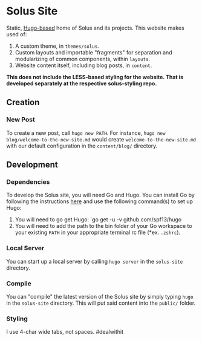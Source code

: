 # Solus Site

Static, [Hugo-based](https://gohugo.io) home of Solus and its projects. This website makes used of:

1. A custom theme, in `themes/solus`.
2. Custom layouts and importable "fragments" for separation and modularizing of common components, within `layouts`.
3. Website content itself, including blog posts, in `content`.

**This does not include the LESS-based styling for the website. That is developed separately at the respective solus-styling repo.**

## Creation

### New Post

To create a new post, call `hugo new PATH`. For instance, `hugo new blog/welcome-to-the-new-site.md` would create `welcome-to-the-new-site.md` with our default
configuration in the `content/blog/` directory.

## Development

### Dependencies

To develop the Solus site, you will need Go and Hugo. You can install Go by following the instructions [here](http://golang.org) and use the following command(s) to set up Hugo:

1. You will need to go get Hugo: `go get -u -v github.com/spf13/hugo
2. You will need to add the path to the bin folder of your Go workspace to your existing `PATH` in your appropriate terminal rc file (*ex. `.zshrc`).

### Local Server

You can start up a local server by calling `hugo server` in the `solus-site` directory.

### Compile

You can "compile" the latest version of the Solus site by simply typing `hugo` in the `solus-site` directory. This will put said content into the `public/` folder.

### Styling

I use 4-char wide tabs, not spaces. #dealwithit

